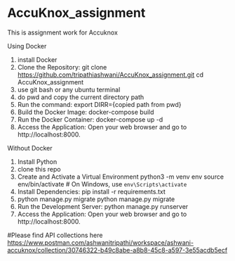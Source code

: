# AccuKnox_assignment
This is assignment work for Accuknox

Using Docker
1. install Docker 
2. Clone the Repository:
   git clone https://github.com/tripathiashwani/AccuKnox_assignment.git
   cd AccuKnox_assignment
3. use git bash or any ubuntu terminal
4. do pwd and copy the current directory path
5. Run the command:
   export DIRR={copied path from pwd}
6. Build the Docker Image:
   docker-compose build
7. Run the Docker Container:
   docker-compose up -d
8. Access the Application:
   Open your web browser and go to http://localhost:8000.

Without Docker
1. Install Python
2. clone this repo
3. Create and Activate a Virtual Environment
   python3 -m venv env
   source env/bin/activate  # On Windows, use `env\Scripts\activate`
4. Install Dependencies:
   pip install -r requirements.txt
5. python manage.py migrate
   python manage.py migrate
6. Run the Development Server:
   python manage.py runserver
7. Access the Application:
   Open your web browser and go to http://localhost:8000.


#Please find API collections here 
https://www.postman.com/ashwanitripathi/workspace/ashwani-accuknox/collection/30746322-b49c8abe-a8b8-45c8-a597-3e55acdb5ecf
